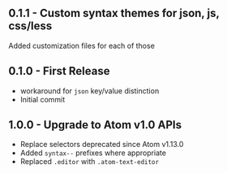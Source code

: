 ## 0.1.1 - Custom syntax themes for json, js, css/less
  Added customization files for each of those

## 0.1.0 - First Release
* workaround for `json` key/value distinction
* Initial commit

## 1.0.0 - Upgrade to Atom v1.0 APIs
* Replace selectors deprecated since Atom v1.13.0
* Added `syntax--` prefixes where appropriate
* Replaced `.editor` with `.atom-text-editor`
